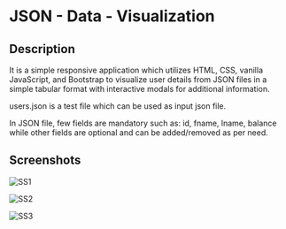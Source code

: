 # JSON - Data - Visualization

## Description
It is a simple responsive application which utilizes HTML, CSS, vanilla JavaScript, and Bootstrap to visualize user details from JSON files in a simple tabular format with interactive modals for additional information. 

users.json is a test file which can be used as input json file.

In JSON file, few fields are mandatory such as: id, fname, lname, balance while other fields are optional and can be added/removed as per need.

## Screenshots

![SS1](https://github.com/dheeraaz/json-to-html/assets/84019172/6e3a975e-b2f1-444e-a357-4b5a190a058e)

![SS2](https://github.com/dheeraaz/json-to-html/assets/84019172/4e0cb4fe-864e-4915-a9a9-edb9d0d23cba)


![SS3](https://github.com/dheeraaz/json-to-html/assets/84019172/f87eed77-b154-4677-89b0-26629d52c5e7)
